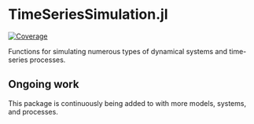 # TimeSeriesSimulation.jl

[![Coverage](https://codecov.io/gh/hendersontrent/TimeSeriesSimulation.jl/branch/master/graph/badge.svg)](https://codecov.io/gh/hendersontrent/TimeSeriesSimulation.jl)

Functions for simulating numerous types of dynamical systems and time-series processes.

## Ongoing work

This package is continuously being added to with more models, systems, and processes.
